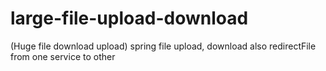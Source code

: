 # large-file-upload-download
(Huge file download upload) spring file upload, download also redirectFile from one service to other
